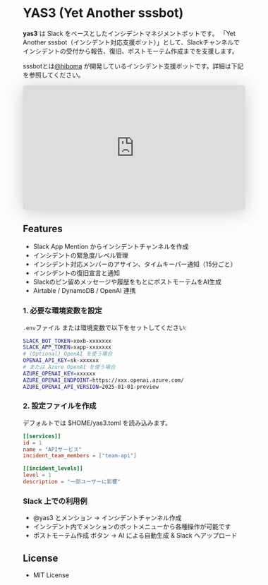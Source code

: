 # YAS3 (Yet Another sssbot)

**yas3** は Slack をベースとしたインシデントマネジメントボットです。
「Yet Another sssbot（インシデント対応支援ボット）」として、Slackチャンネルでインシデントの受付から報告、復旧、ポストモーテム作成までを支援します。

sssbotとは[@hiboma](https://github.com/hiboma) が開発しているインシデント支援ボットです。詳細は下記を参照してください。

<iframe class="speakerdeck-iframe" frameborder="0" src="https://speakerdeck.com/player/78f2fd4e8069455fb43e8902fac6b0f4" title="インシデントレスポンスを自動化で支援する  Slack Bot で人機一体なセキュリティ対策を実現する  " allowfullscreen="true" style="border: 0px; background: padding-box padding-box rgba(0, 0, 0, 0.1); margin: 0px; padding: 0px; border-radius: 6px; box-shadow: rgba(0, 0, 0, 0.2) 0px 5px 40px; width: 100%; height: auto; aspect-ratio: 560 / 315;" data-ratio="1.7777777777777777"></iframe>

## Features

- Slack App Mention からインシデントチャンネルを作成
- インシデントの緊急度/レベル管理
- インシデント対応メンバーのアサイン、タイムキーパー通知（15分ごと）
- インシデントの復旧宣言と通知
- Slackのピン留めメッセージや履歴をもとにポストモーテムをAI生成
- Airtable / DynamoDB / OpenAI 連携

### 1. 必要な環境変数を設定

`.env`ファイル または環境変数で以下をセットしてください:

```bash
SLACK_BOT_TOKEN=xoxb-xxxxxxx
SLACK_APP_TOKEN=xapp-xxxxxxx
# (Optional) OpenAI を使う場合
OPENAI_API_KEY=sk-xxxxxx
# または Azure OpenAI を使う場合
AZURE_OPENAI_KEY=xxxxxx
AZURE_OPENAI_ENDPOINT=https://xxx.openai.azure.com/
AZURE_OPENAI_API_VERSION=2025-01-01-preview
```

### 2. 設定ファイルを作成
デフォルトでは $HOME/yas3.toml を読み込みます。

```toml
[[services]]
id = 1
name = "APIサービス"
incident_team_members = ["team-api"]

[[incident_levels]]
level = 1
description = "一部ユーザーに影響"
```

### Slack 上での利用例

- @yas3 とメンション → インシデントチャンネル作成
- インシデント内でメンションのボットメニューから各種操作が可能です
- ポストモーテム作成 ボタン → AI による自動生成 & Slack へアップロード

## License
- MIT License
